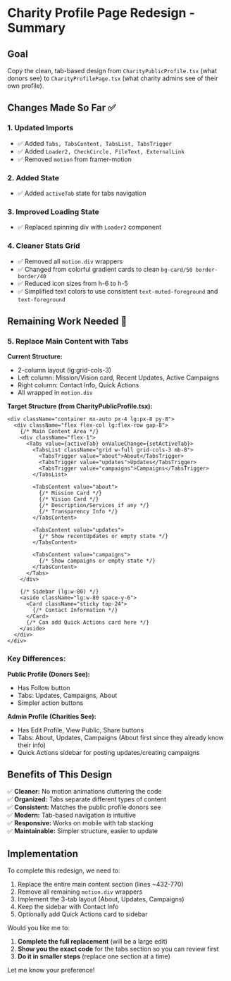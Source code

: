 # Charity Profile Page Redesign - Summary

## Goal
Copy the clean, tab-based design from `CharityPublicProfile.tsx` (what donors see) to `CharityProfilePage.tsx` (what charity admins see of their own profile).

## Changes Made So Far ✅

### 1. Updated Imports
- ✅ Added `Tabs, TabsContent, TabsList, TabsTrigger`
- ✅ Added `Loader2, CheckCircle, FileText, ExternalLink`
- ✅ Removed `motion` from framer-motion

### 2. Added State
- ✅ Added `activeTab` state for tabs navigation

### 3. Improved Loading State
- ✅ Replaced spinning div with `Loader2` component

### 4. Cleaner Stats Grid
- ✅ Removed all `motion.div` wrappers
- ✅ Changed from colorful gradient cards to clean `bg-card/50 border-border/40`
- ✅ Reduced icon sizes from h-6 to h-5
- ✅ Simplified text colors to use consistent `text-muted-foreground` and `text-foreground`

## Remaining Work Needed 🔄

### 5. Replace Main Content with Tabs

**Current Structure:**
- 2-column layout (lg:grid-cols-3)
- Left column: Mission/Vision card, Recent Updates, Active Campaigns  
- Right column: Contact Info, Quick Actions
- All wrapped in `motion.div`

**Target Structure (from CharityPublicProfile.tsx):**
```tsx
<div className="container mx-auto px-4 lg:px-8 py-8">
  <div className="flex flex-col lg:flex-row gap-8">
    {/* Main Content Area */}
    <div className="flex-1">
      <Tabs value={activeTab} onValueChange={setActiveTab}>
        <TabsList className="grid w-full grid-cols-3 mb-8">
          <TabsTrigger value="about">About</TabsTrigger>
          <TabsTrigger value="updates">Updates</TabsTrigger>
          <TabsTrigger value="campaigns">Campaigns</TabsTrigger>
        </TabsList>

        <TabsContent value="about">
          {/* Mission Card */}
          {/* Vision Card */}
          {/* Description/Services if any */}
          {/* Transparency Info */}
        </TabsContent>

        <TabsContent value="updates">
          {/* Show recentUpdates or empty state */}
        </TabsContent>

        <TabsContent value="campaigns">
          {/* Show campaigns or empty state */}
        </TabsContent>
      </Tabs>
    </div>

    {/* Sidebar (lg:w-80) */}
    <aside className="lg:w-80 space-y-6">
      <Card className="sticky top-24">
        {/* Contact Information */}
      </Card>
      {/* Can add Quick Actions card here */}
    </aside>
  </div>
</div>
```

### Key Differences:

**Public Profile (Donors See):**
- Has Follow button
- Tabs: Updates, Campaigns, About
- Simpler action buttons

**Admin Profile (Charities See):**
- Has Edit Profile, View Public, Share buttons  
- Tabs: About, Updates, Campaigns (About first since they already know their info)
- Quick Actions sidebar for posting updates/creating campaigns

## Benefits of This Design

✅ **Cleaner:** No motion animations cluttering the code  
✅ **Organized:** Tabs separate different types of content  
✅ **Consistent:** Matches the public profile donors see  
✅ **Modern:** Tab-based navigation is intuitive  
✅ **Responsive:** Works on mobile with tab stacking  
✅ **Maintainable:** Simpler structure, easier to update  

## Implementation

To complete this redesign, we need to:
1. Replace the entire main content section (lines ~432-770)
2. Remove all remaining `motion.div` wrappers
3. Implement the 3-tab layout (About, Updates, Campaigns)
4. Keep the sidebar with Contact Info
5. Optionally add Quick Actions card to sidebar

Would you like me to:
1. **Complete the full replacement** (will be a large edit)
2. **Show you the exact code** for the tabs section so you can review first
3. **Do it in smaller steps** (replace one section at a time)

Let me know your preference!
